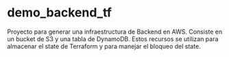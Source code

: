 # demo_backend_tf
Proyecto para generar una infraestructura de Backend en AWS. Consiste en un bucket de S3 y una tabla de DynamoDB. Estos recursos se utilizan para almacenar el state de Terraform y para manejar el bloqueo del state.
